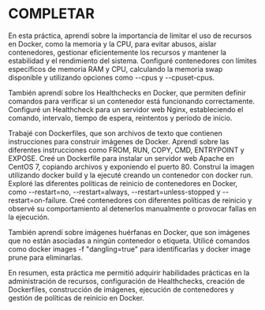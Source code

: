 # COMPLETAR  


En esta práctica, aprendí sobre la importancia de limitar el uso de recursos en Docker, como la memoria y la CPU, para evitar abusos, aislar contenedores, gestionar eficientemente los recursos y mantener la estabilidad y el rendimiento del sistema. Configuré contenedores con límites específicos de memoria RAM y CPU, calculando la memoria swap disponible y utilizando opciones como --cpus y --cpuset-cpus.


También aprendí sobre los Healthchecks en Docker, que permiten definir comandos para verificar si un contenedor está funcionando correctamente. Configuré un Healthcheck para un servidor web Nginx, estableciendo el comando, intervalo, tiempo de espera, reintentos y período de inicio.


Trabajé con Dockerfiles, que son archivos de texto que contienen instrucciones para construir imágenes de Docker. Aprendí sobre las diferentes instrucciones como FROM, RUN, COPY, CMD, ENTRYPOINT y EXPOSE. Creé un Dockerfile para instalar un servidor web Apache en CentOS 7, copiando archivos y exponiendo el puerto 80. Construí la imagen utilizando docker build y la ejecuté creando un contenedor con docker run.
Exploré las diferentes políticas de reinicio de contenedores en Docker, como --restart=no, --restart=always, --restart=unless-stopped y --restart=on-failure. Creé contenedores con diferentes políticas de reinicio y observé su comportamiento al detenerlos manualmente o provocar fallas en la ejecución.


También aprendí sobre imágenes huérfanas en Docker, que son imágenes que no están asociadas a ningún contenedor o etiqueta. Utilicé comandos como docker images -f "dangling=true" para identificarlas y docker image prune para eliminarlas.


En resumen, esta práctica me permitió adquirir habilidades prácticas en la administración de recursos, configuración de Healthchecks, creación de Dockerfiles, construcción de imágenes, ejecución de contenedores y gestión de políticas de reinicio en Docker.